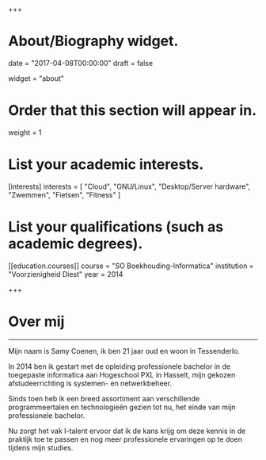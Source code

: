 +++
# About/Biography widget.

date = "2017-04-08T00:00:00"
draft = false

widget = "about"

# Order that this section will appear in.
weight = 1

# List your academic interests.
[interests]
  interests = [
    "Cloud",
    "GNU/Linux",
    "Desktop/Server hardware",
    "Zwemmen",
    "Fietsen",
    "Fitness"
  ]

# List your qualifications (such as academic degrees).
[[education.courses]]
  course = "SO Boekhouding-Informatica"
  institution = "Voorzienigheid Diest"
  year = 2014


+++

# Over mij
---

Mijn naam is Samy Coenen, ik ben 21 jaar oud en woon in Tessenderlo.

In 2014 ben ik gestart met de opleiding professionele bachelor in de toegepaste informatica aan Hogeschool PXL in Hasselt, mijn gekozen afstudeerrichting is systemen- en netwerkbeheer.

Sinds toen heb ik een breed assortiment aan verschillende programmeertalen en technologieën gezien tot nu, het einde van mijn professionele bachelor.

Nu zorgt het vak I-talent ervoor dat ik de kans krijg om deze kennis in de praktijk toe te passen en nog meer professionele ervaringen op te doen tijdens mijn studies.
